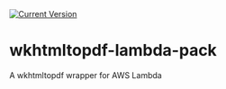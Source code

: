 
<div>
	<a href="https://www.npmjs.com/package/wkhtmltopdf-lambda-pack"><img src="https://img.shields.io/npm/v/wkhtmltopdf-lambda-pack?color=blue" alt="Current Version"></a>
</div>

# wkhtmltopdf-lambda-pack
A wkhtmltopdf wrapper for AWS Lambda
